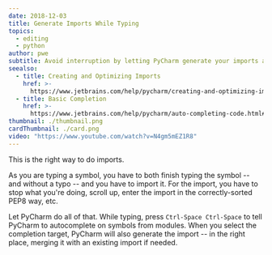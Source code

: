 ```yaml
---
date: 2018-12-03
title: Generate Imports While Typing
topics:
  - editing
  - python
author: pwe
subtitle: Avoid interruption by letting PyCharm generate your imports as you type.
seealso:
  - title: Creating and Optimizing Imports
    href: >-
      https://www.jetbrains.com/help/pycharm/creating-and-optimizing-imports.html
  - title: Basic Completion
    href: >-
      https://www.jetbrains.com/help/pycharm/auto-completing-code.html#basic_completion
thumbnail: ./thumbnail.png
cardThumbnail: ./card.png
video: "https://www.youtube.com/watch?v=N4gm5mEZ1R8"
---
```


This is the right way to do imports.

As you are typing a symbol, you have to both finish typing the symbol -- and
without a typo -- and you have to import it. For the import, you have to stop
what you're doing, scroll up, enter the import in the correctly-sorted PEP8
way, etc.

Let PyCharm do all of that. While typing, press `Ctrl-Space Ctrl-Space`
to tell PyCharm to autocomplete on symbols from modules. When you select
the completion target, PyCharm will also generate the import -- in the right
place, merging it with an existing import if needed.
